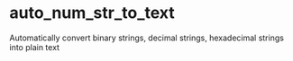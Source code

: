 # auto_num_str_to_text
Automatically convert binary strings, decimal strings, hexadecimal strings into plain text

